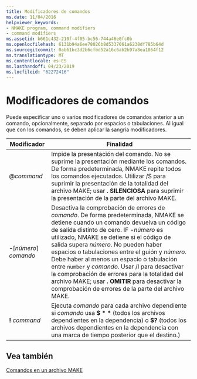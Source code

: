 ```yaml
---
title: Modificadores de comandos
ms.date: 11/04/2016
helpviewer_keywords:
- NMAKE program, command modifiers
- command modifiers
ms.assetid: b661c432-210f-4f05-bc56-744a46e0fc0b
ms.openlocfilehash: 6131b94a6ee78026b8d5337061a6238df785b64d
ms.sourcegitcommit: 0ab61bc3d2b6cfbd52a16c6ab2b97a8ea1864f12
ms.translationtype: MT
ms.contentlocale: es-ES
ms.lasthandoff: 04/23/2019
ms.locfileid: "62272416"
---
```

# <a name="command-modifiers"></a>Modificadores de comandos

Puede especificar uno o varios modificadores de comandos anterior a un comando, opcionalmente, separado por espacios o tabulaciones. Al igual que con los comandos, se deben aplicar la sangría modificadores.

|Modificador|Finalidad|
|--------------|-------------|
|\@*command*|Impide la presentación del comando. No se suprime la presentación mediante los comandos. De forma predeterminada, NMAKE repite todos los comandos ejecutados. Utilizar /S para suprimir la presentación de la totalidad del archivo MAKE; usar **. SILENCIOSA** para suprimir la presentación de la parte del archivo MAKE.|
|**-**\[*número*] *comando*|Desactiva la comprobación de errores de *comando*. De forma predeterminada, NMAKE se detiene cuando un comando devuelva un código de salida distinto de cero. IF -*número* es utilizado, NMAKE se detiene si el código de salida supera *número*. No pueden haber espacios o tabulaciones entre el guión y *número.* Debe haber al menos un espacio o tabulación entre `number` y *comando*. Usar /I para desactivar la comprobación de errores para la totalidad del archivo MAKE; usar **. OMITIR** para desactivar la comprobación de errores de la parte del archivo MAKE.|
|**\!** *command*|Ejecuta *comando* para cada archivo dependiente si *comando* usa <strong>$ \* \*</strong> (todos los archivos dependientes en la dependencia) o **$?** (todos los archivos dependientes en la dependencia con una marca de tiempo posterior que el destino.)|

## <a name="see-also"></a>Vea también

[Comandos en un archivo MAKE](commands-in-a-makefile.md)
